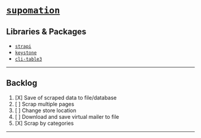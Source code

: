 
# [`supomation`](https://github.com/patevs/supomation)

## Libraries & Packages

- [`strapi`](https://github.com/strapi/strapi)
- [`keystone`](https://github.com/keystonejs/keystone)
- [`cli-table3`](https://github.com/cli-table/cli-table3)

---

## Backlog

1. [X] Save of scraped data to file/database
2. [ ] Scrap multiple pages
3. [ ] Change store location
4. [ ] Download and save virtual mailer to file
5. [X] Scrap by categories

---

